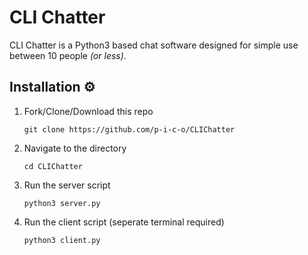 # CLI Chatter

CLI Chatter is a Python3 based chat software designed for simple use between 10 people *(or less)*.

## Installation ⚙️

1. Fork/Clone/Download this repo

    `git clone https://github.com/p-i-c-o/CLIChatter`

2. Navigate to the directory

    `cd CLIChatter`
    
3. Run the server script

    `python3 server.py`
    
4. Run the client script     (seperate terminal required)

    `python3 client.py`
